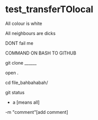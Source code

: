 # test_transferTOlocal

All colour is white

All neighbours are dicks


DONT fail me


COMMAND ON BASH TO GITHUB


git clone ______

open .

cd file_bahbahabah/

git status 

- a  [means all]

-m "comment"[add comment]